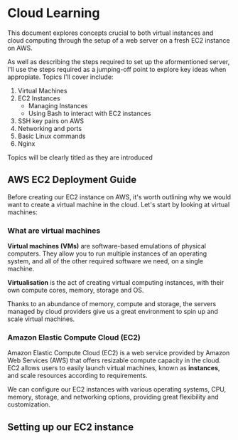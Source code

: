 # Cloud Learning
This document explores concepts crucial to both virtual instances and cloud computing through the setup of a web server on a fresh EC2 instance on AWS. 

As well as describing the steps required to set up the aformentioned server, I'll use the steps required as a jumping-off point to explore key ideas when appropiate. Topics I'll cover include:
1) Virtual Machines
2) EC2 Instances
    - Managing Instances 
    - Using Bash to interact with EC2 instances
3) SSH key pairs on AWS
4) Networking and ports  
5) Basic Linux commands
6) Nginx

Topics will be clearly titled as they are introduced

## AWS EC2 Deployment Guide
Before creating our EC2 instance on AWS, it's worth outlining why we would want to create a virtual machine in the cloud. Let's start by looking at virtual machines:

### What are virtual machines
**Virtual machines (VMs)** are software-based emulations of physical computers. They allow you to run multiple instances of an operating system, and all of the other required software we need, on a single machine. 

**Virtualisation** is the act of creating virtual computing instances, with their own compute cores, memory, storage and OS.  

Thanks to an abundance of memory, compute and storage, the servers managed by cloud providers give us a great environment to spin up and scale virtual machines. 

### Amazon Elastic Compute Cloud (EC2)
Amazon Elastic Compute Cloud (EC2) is a web service provided by Amazon Web Services (AWS) that offers resizable compute capacity in the cloud. EC2 allows users to easily launch virtual machines, known as **instances**, and scale resources according to requirements. 

We can configure our EC2 instances with various operating systems, CPU, memory, storage, and networking options, providing great flexibility and customization.

## Setting up our EC2 instance

